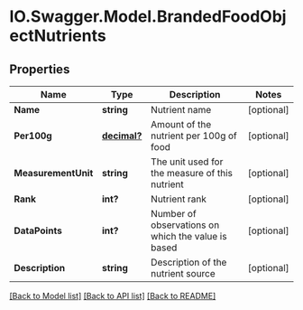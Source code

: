# IO.Swagger.Model.BrandedFoodObjectNutrients
## Properties

Name | Type | Description | Notes
------------ | ------------- | ------------- | -------------
**Name** | **string** | Nutrient name | [optional] 
**Per100g** | [**decimal?**](BigDecimal.md) | Amount of the nutrient per 100g of food | [optional] 
**MeasurementUnit** | **string** | The unit used for the measure of this nutrient | [optional] 
**Rank** | **int?** | Nutrient rank | [optional] 
**DataPoints** | **int?** | Number of observations on which the value is based | [optional] 
**Description** | **string** | Description of the nutrient source | [optional] 

[[Back to Model list]](../README.md#documentation-for-models) [[Back to API list]](../README.md#documentation-for-api-endpoints) [[Back to README]](../README.md)

